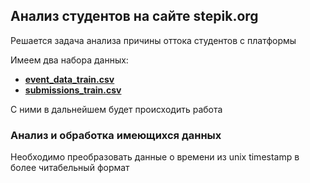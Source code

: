 ## Анализ студентов на сайте stepik.org

Решается задача анализа причины оттока студентов с платформы

Имеем два набора данных:

- [**event_data_train.csv**](https://stepik.org/media/attachments/course/4852/event_data_train.zip)
- [**submissions_train.csv**](https://stepik.org/media/attachments/course/4852/submissions_data_train.zip)

С ними в дальнейшем будет происходить работа

### Анализ и обработка имеющихся данных

Необходимо преобразовать данные о времени из unix timestamp в более читабельный формат


